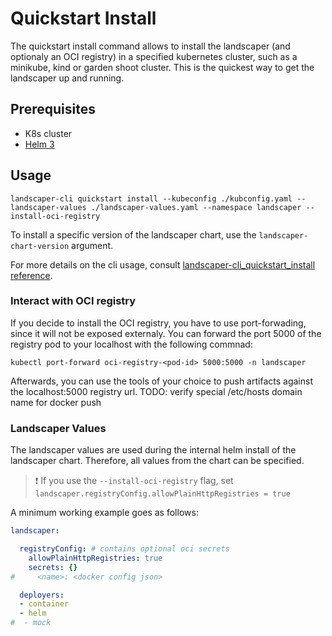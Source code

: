 # Quickstart Install

The quickstart install command allows to install the landscaper (and optionaly an OCI registry) in a specified kubernetes cluster, such as a minikube, kind or garden shoot cluster. This is the quickest way to get the landscaper up and running.

## Prerequisites
- K8s cluster
- [Helm 3](https://helm.sh/docs/intro/install/)

## Usage
```
landscaper-cli quickstart install --kubeconfig ./kubconfig.yaml --landscaper-values ./landscaper-values.yaml --namespace landscaper --install-oci-registry
```
To install a specific version of the landscaper chart, use the `landscaper-chart-version` argument.

For more details on the cli usage, consult [landscaper-cli_quickstart_install reference](../../reference/landscaper-cli_quickstart_install.md).

### Interact with OCI registry
If you decide to install the OCI registry, you have to use port-forwading, since it will not be exposed externaly. 
You can forward the port 5000 of the registry pod to your localhost with the following commnad:
```
kubectl port-forward oci-registry-<pod-id> 5000:5000 -n landscaper
```
Afterwards, you can use the tools of your choice to push artifacts against the localhost:5000 registry url. 
TODO: verify special /etc/hosts domain name for docker push

### Landscaper Values
The landscaper values are used during the internal helm install of the landscaper chart. Therefore, all values from the chart can be specified. 

> ❗ If you use the `--install-oci-registry` flag, set `landscaper.registryConfig.allowPlainHttpRegistries = true`

A minimum working example goes as follows:
```yaml
landscaper:

  registryConfig: # contains optional oci secrets
    allowPlainHttpRegistries: true
    secrets: {}
#     <name>: <docker config json>

  deployers:
  - container
  - helm
#  - mock

```



